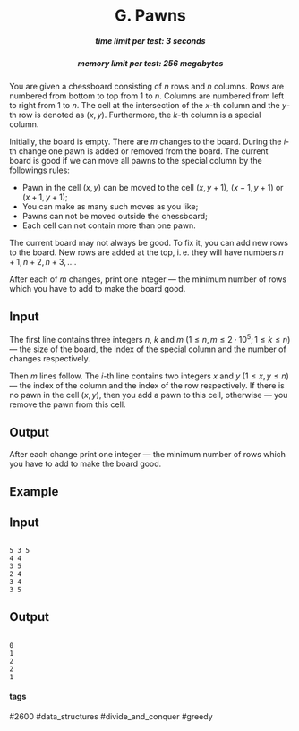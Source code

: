<h1 style='text-align: center;'> G. Pawns</h1>

<h5 style='text-align: center;'>time limit per test: 3 seconds</h5>
<h5 style='text-align: center;'>memory limit per test: 256 megabytes</h5>

You are given a chessboard consisting of $n$ rows and $n$ columns. Rows are numbered from bottom to top from $1$ to $n$. Columns are numbered from left to right from $1$ to $n$. The cell at the intersection of the $x$-th column and the $y$-th row is denoted as $(x, y)$. Furthermore, the $k$-th column is a special column. 

Initially, the board is empty. There are $m$ changes to the board. During the $i$-th change one pawn is added or removed from the board. The current board is good if we can move all pawns to the special column by the followings rules:

* Pawn in the cell $(x, y)$ can be moved to the cell $(x, y + 1)$, $(x - 1, y + 1)$ or $(x + 1, y + 1)$;
* You can make as many such moves as you like;
* Pawns can not be moved outside the chessboard;
* Each cell can not contain more than one pawn.

The current board may not always be good. To fix it, you can add new rows to the board. New rows are added at the top, i. e. they will have numbers $n+1, n+2, n+3, \dots$.

After each of $m$ changes, print one integer — the minimum number of rows which you have to add to make the board good.

## Input

The first line contains three integers $n$, $k$ and $m$ ($1 \le n, m \le 2 \cdot 10^5; 1 \le k \le n$) — the size of the board, the index of the special column and the number of changes respectively.

Then $m$ lines follow. The $i$-th line contains two integers $x$ and $y$ ($1 \le x, y \le n$) — the index of the column and the index of the row respectively. If there is no pawn in the cell $(x, y)$, then you add a pawn to this cell, otherwise — you remove the pawn from this cell.

## Output

After each change print one integer — the minimum number of rows which you have to add to make the board good.

## Example

## Input


```

5 3 5
4 4
3 5
2 4
3 4
3 5

```
## Output


```

0
1
2
2
1

```


#### tags 

#2600 #data_structures #divide_and_conquer #greedy 